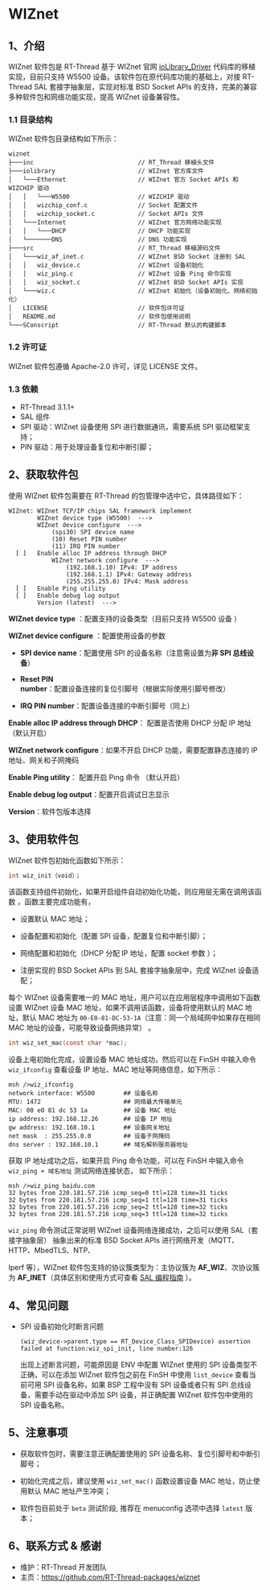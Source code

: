 # WIZnet

## 1、介绍

WIZnet 软件包是 RT-Thread 基于 WIZnet 官网 [ioLibrary_Driver](https://github.com/Wiznet/ioLibrary_Driver) 代码库的移植实现，目前只支持 W5500 设备。该软件包在原代码库功能的基础上，对接 RT-Thread SAL 套接字抽象层，实现对标准 BSD Socket APIs 的支持，完美的兼容多种软件包和网络功能实现，提高 WIZnet 设备兼容性。

### 1.1 目录结构

WIZnet 软件包目录结构如下所示：

```
wiznet
├───inc                             // RT_Thread 移植头文件
├───iolibrary                       // WIZnet 官方库文件
│   └───Ethernet                    // WIZnet 官方 Socket APIs 和 WIZCHIP 驱动
│   │	└───W5500                   // WIZCHIP 驱动
│   │   wizchip_conf.c              // Socket 配置文件
│   │   wizchip_socket.c            // Socket APIs 文件
│   └───Internet                    // WIZnet 官方网络功能实现
│   │	└───DHCP                    // DHCP 功能实现
│   └───────DNS                     // DNS 功能实现
├───src                             // RT_Thread 移植源码文件
│   └───wiz_af_inet.c               // WIZnet BSD Socket 注册到 SAL
│   │	wiz_device.c                // WIZnet 设备初始化
│   │   wiz_ping.c                  // WIZnet 设备 Ping 命令实现
│   │	wiz_socket.c                // WIZnet BSD Socket APIs 实现
│   └───wiz.c                       // WIZnet 初始化（设备初始化、网络初始化）
│   LICENSE                         // 软件包许可证
│   README.md                       // 软件包使用说明
└───SConscript                      // RT-Thread 默认的构建脚本
```


### 1.2 许可证

WIZnet 软件包遵循 Apache-2.0 许可，详见 LICENSE 文件。

### 1.3 依赖

- RT-Thread 3.1.1+
- SAL 组件
- SPI 驱动：WIZnet 设备使用  SPI 进行数据通讯，需要系统 SPI 驱动框架支持；
- PIN 驱动：用于处理设备复位和中断引脚；

## 2、获取软件包

使用 WIZnet 软件包需要在 RT-Thread 的包管理中选中它，具体路径如下： 

```shell
WIZnet: WIZnet TCP/IP chips SAL framework implement
        WIZnet device type (W5500)  --->
        WIZnet device configure  --->
            (spi30) SPI device name
            (10) Reset PIN number
            (11) IRQ PIN number
  [ ]   Enable alloc IP address through DHCP
            WIZnet network configure  --->
                (192.168.1.10) IPv4: IP address
                (192.168.1.1) IPv4: Gateway address
                (255.255.255.0) IPv4: Mask address
  [ ]   Enable Ping utility             
  [ ]   Enable debug log output
        Version (latest)  --->
```

**WIZnet device type** ：配置支持的设备类型（目前只支持 W5500 设备 ）

**WIZnet device configure** ：配置使用设备的参数

- **SPI device name**：配置使用 SPI 的设备名称（注意需设置为**非 SPI 总线设备**）

- **Reset PIN number**：配置设备连接的复位引脚号（根据实际使用引脚号修改）

- **IRQ PIN number**：配置设备连接的中断引脚号（同上）

**Enable alloc IP address through DHCP**： 配置是否使用 DHCP 分配 IP 地址（默认开启）

**WIZnet network configure**：如果不开启 DHCP 功能，需要配置静态连接的 IP 地址、网关和子网掩码

**Enable Ping utility**： 配置开启 Ping 命令 （默认开启）

**Enable debug log output**：配置开启调试日志显示

**Version**：软件包版本选择

## 3、使用软件包

WIZnet 软件包初始化函数如下所示：

```c
int wiz_init（void）；
```

该函数支持组件初始化，如果开启组件自动初始化功能，则应用层无需在调用该函数 ，函数主要完成功能有，

- 设置默认 MAC 地址；

- 设备配置和初始化（配置 SPI 设备，配置复位和中断引脚）；

- 网络配置和初始化（DHCP 分配 IP 地址，配置 socket 参数 ）；

- 注册实现的 BSD Socket APIs 到 SAL 套接字抽象层中，完成 WIZnet 设备适配；

每个 WIZnet 设备需要唯一的 MAC 地址，用户可以在应用层程序中调用如下函数设置 WIZnet 设备 MAC 地址，如果不调用该函数，设备将使用默认的 MAC 地址，默认 MAC 地址为 `00-E0-81-DC-53-1A`（注意：同一个局域网中如果存在相同 MAC 地址的设备，可能导致设备网络异常） 。

```c
int wiz_set_mac(const char *mac);
```

设备上电初始化完成，设置设备 MAC 地址成功，然后可以在 FinSH 中输入命令 `wiz_ifconfig` 查看设备 IP 地址、MAC 地址等网络信息，如下所示：

```shell
msh />wiz_ifconfig
network interface: W5500        ## 设备名称
MTU: 1472                       ## 网络最大传输单元
MAC: 00 e0 81 dc 53 1a          ## 设备 MAC 地址
ip address: 192.168.12.26       ## 设备 IP 地址
gw address: 192.168.10.1        ## 设备网关地址
net mask  : 255.255.0.0         ## 设备子网掩码
dns server : 192.168.10.1       ## 域名解析服务器地址
```

获取 IP 地址成功之后，如果开启 Ping 命令功能，可以在 FinSH 中输入命令 `wiz_ping + 域名地址` 测试网络连接状态， 如下所示：

```shell
msh />wiz_ping baidu.com
32 bytes from 220.181.57.216 icmp_seq=0 ttl=128 time=31 ticks
32 bytes from 220.181.57.216 icmp_seq=1 ttl=128 time=31 ticks
32 bytes from 220.181.57.216 icmp_seq=2 ttl=128 time=32 ticks
32 bytes from 220.181.57.216 icmp_seq=3 ttl=128 time=32 ticks
```

`wiz_ping` 命令测试正常说明 WIZnet 设备网络连接成功，之后可以使用 SAL（套接字抽象层） 抽象出来的标准 BSD Socket APIs 进行网络开发（MQTT、HTTP、MbedTLS、NTP、

 Iperf 等），WIZnet 软件包支持的协议簇类型为：主协议簇为 **AF_WIZ**、次协议簇为 **AF_INET**（具体区别和使用方式可查看  [SAL 编程指南](https://www.rt-thread.org/document/site/submodules/rtthread-manual-doc/zh/1chapters/13-chapter_sal/) ）。

## 4、常见问题

- SPI 设备初始化时断言问题

  ```shell
  (wiz_device->parent.type == RT_Device_Class_SPIDevice) assertion failed at function:wiz_spi_init, line number:126 
  ```

  出现上述断言问题，可能原因是 ENV 中配置 WIZnet 使用的 SPI 设备类型不正确，可以在添加 WIZnet 软件包之前在 FinSH 中使用 `list_device` 查看当前可用 SPI 设备名称，如果 BSP 工程中没有 SPI 设备或者只有 SPI 总线设备，需要手动在驱动中添加 SPI 设备，并正确配置 WIZnet 软件包中使用的 SPI 设备名称。


## 5、注意事项

- 获取软件包时，需要注意正确配置使用的 SPI 设备名称、复位引脚号和中断引脚号；

- 初始化完成之后，建议使用 `wiz_set_mac()` 函数设置设备 MAC 地址，防止使用默认 MAC 地址产生冲突；

- 软件包目前处于 `beta` 测试阶段, 推荐在 menuconfig 选项中选择 `latest` 版本； 


## 6、联系方式 & 感谢

- 维护：RT-Thread 开发团队
- 主页：https://github.com/RT-Thread-packages/wiznet